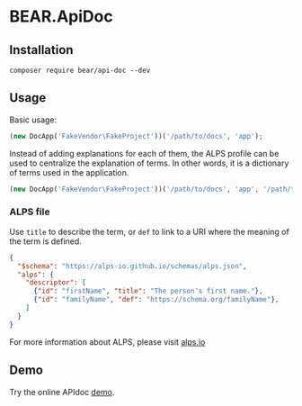 # BEAR.ApiDoc

## Installation

    composer require bear/api-doc --dev

## Usage

Basic usage:

```php
(new DocApp('FakeVendor\FakeProject'))('/path/to/docs', 'app');
```

Instead of adding explanations for each of them, the ALPS profile can be used to centralize the explanation of terms. In other words, it is a dictionary of terms used in the application.


```php
(new DocApp('FakeVendor\FakeProject'))('/path/to/docs', 'app', '/path/to/profile.json');
```

### ALPS file

Use `title` to describe the term, or `def` to link to a URI where the meaning of the term is defined.

```json
{
  "$schema": "https://alps-io.github.io/schemas/alps.json",
  "alps": {
    "descriptor": [
      {"id": "firstName", "title": "The person's first name."},
      {"id": "familyName", "def": "https://schema.org/familyName"},
    ]
  }
}
```

For more information about ALPS, please visit [alps.io](http://alps.io/)

## Demo

Try the online APIdoc [demo](https://github.com/bearsunday/BEAR.ApiDoc/blob/1.x/tests/docs/index.md).
